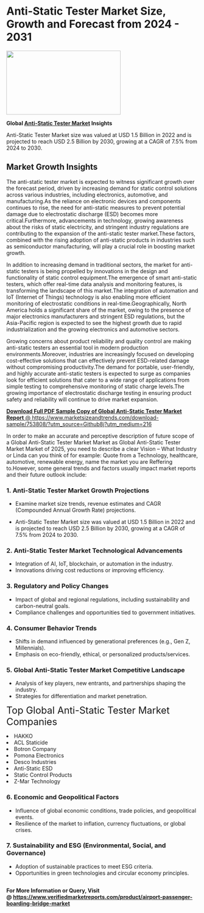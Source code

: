 <H1>Anti-Static Tester Market Size, Growth and Forecast from 2024 - 2031</H1><img class="aligncenter size-medium wp-image-584254" src="https://thirdeyenews.in/wp-content/uploads/2024/09/Global-Market-Research-300x168.jpeg" alt="" width="300" height="168" /><p><strong>Global&nbsp;<a href="https://www.marketsizeandtrends.com/download-sample/753808/?utm_source=Github8j?utm_medium=216">Anti-Static Tester Market</a> Insights</strong></p><p>Anti-Static Tester Market size was valued at USD 1.5 Billion in 2022 and is projected to reach USD 2.5 Billion by 2030, growing at a CAGR of 7.5% from 2024 to 2030.</p><p><h2>Market Growth Insights</h2> <p>The anti-static tester market is expected to witness significant growth over the forecast period, driven by increasing demand for static control solutions across various industries, including electronics, automotive, and manufacturing.As the reliance on electronic devices and components continues to rise, the need for anti-static measures to prevent potential damage due to electrostatic discharge (ESD) becomes more critical.Furthermore, advancements in technology, growing awareness about the risks of static electricity, and stringent industry regulations are contributing to the expansion of the anti-static tester market.These factors, combined with the rising adoption of anti-static products in industries such as semiconductor manufacturing, will play a crucial role in boosting market growth.</p> <p><a href="#"></a></p> <p>In addition to increasing demand in traditional sectors, the market for anti-static testers is being propelled by innovations in the design and functionality of static control equipment.The emergence of smart anti-static testers, which offer real-time data analysis and monitoring features, is transforming the landscape of this market.The integration of automation and IoT (Internet of Things) technology is also enabling more efficient monitoring of electrostatic conditions in real-time.Geographically, North America holds a significant share of the market, owing to the presence of major electronics manufacturers and stringent ESD regulations, but the Asia-Pacific region is expected to see the highest growth due to rapid industrialization and the growing electronics and automotive sectors.<p>Growing concerns about product reliability and quality control are making anti-static testers an essential tool in modern production environments.Moreover, industries are increasingly focused on developing cost-effective solutions that can effectively prevent ESD-related damage without compromising productivity.The demand for portable, user-friendly, and highly accurate anti-static testers is expected to surge as companies look for efficient solutions that cater to a wide range of applications from simple testing to comprehensive monitoring of static charge levels.The growing importance of electrostatic discharge testing in ensuring product safety and reliability will continue to drive market expansion.</p> <p><a href="#"></p><p><span class=""><strong>Download Full PDF Sample Copy of Global Anti-Static Tester Market Report</strong> @ <a href="https://www.marketsizeandtrends.com/download-sample/753808/?utm_source=Github8j?utm_medium=216" target="_blank">https://www.marketsizeandtrends.com/download-sample/753808/?utm_source=Github8j?utm_medium=216</a></span></p><p>In order to make an accurate and perceptive description of future scope of a Global&nbsp;Anti-Static Tester Market Market as Global&nbsp;Anti-Static Tester Market Market of 2025, you need to describe a clear Vision &ndash; What Industry or Linda can you think of for example: Quote from a Technology, healthcare, automotive, renewable energy, name the market you are Reffering to.However, some general trends and factors usually impact market reports and their future outlook include:</p><h3>1.&nbsp;<strong>Anti-Static Tester Market Growth Projections</strong></h3><ul><li>Examine market size trends, revenue estimates and CAGR (Compounded Annual Growth Rate) projections.</li><li><p>Anti-Static Tester Market size was valued at USD 1.5 Billion in 2022 and is projected to reach USD 2.5 Billion by 2030, growing at a CAGR of 7.5% from 2024 to 2030.</p></li></ul><h3>2.&nbsp;<strong>Anti-Static Tester Market Technological Advancements</strong></h3><ul><li>Integration of AI, IoT, blockchain, or automation in the industry.</li><li>Innovations driving cost reductions or improving efficiency.</li></ul><h3>3.&nbsp;<strong>Regulatory and Policy Changes</strong></h3><ul><li>Impact of global and regional regulations, including sustainability and carbon-neutral goals.</li><li>Compliance challenges and opportunities tied to government initiatives.</li></ul><h3>4.&nbsp;<strong>Consumer Behavior Trends</strong></h3><ul><li>Shifts in demand influenced by generational preferences (e.g., Gen Z, Millennials).</li><li>Emphasis on eco-friendly, ethical, or personalized products/services.</li></ul><h3>5.&nbsp;<strong>Global Anti-Static Tester Market Competitive Landscape</strong></h3><ul><li>Analysis of key players, new entrants, and partnerships shaping the industry.</li><li>Strategies for differentiation and market penetration.</li></ul><p data-pm-slice="1 1 []"><span style="color: inherit; font-family: inherit; font-size: 25px;">Top Global Anti-Static Tester Market Companies</span></p><div class="" data-test-id=""><p><li>HAKKO</li><li> ACL Staticide</li><li> Botron Company</li><li> Pomona Electronics</li><li> Desco Industries</li><li> Anti-Static ESD</li><li> Static Control Products</li><li> Z-Mar Technology</li></p></div><h3>6.&nbsp;<strong>Economic and Geopolitical Factors</strong></h3><ul><li>Influence of global economic conditions, trade policies, and geopolitical events.</li><li>Resilience of the market to inflation, currency fluctuations, or global crises.</li></ul><h3>7.&nbsp;<strong>Sustainability and ESG (Environmental, Social, and Governance)</strong></h3><ul><li>Adoption of sustainable practices to meet ESG criteria.</li><li>Opportunities in green technologies and circular economy principles.</li></ul><h2><strong style="font-size: 14px;">For More Information or Query, Visit @&nbsp;</strong><a style="background-color: #ffffff; font-size: 14px;" href="https://www.marketsizeandtrends.com/report/anti-static-tester-market/" target="_blank">https://www.verifiedmarketreports.com/product/airport-passenger-boarding-bridge-market</a></h2>